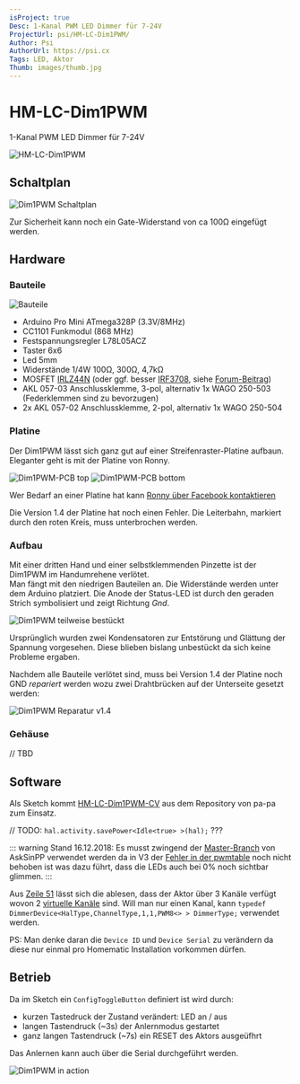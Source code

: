 ```yaml
---
isProject: true
Desc: 1-Kanal PWM LED Dimmer für 7-24V
ProjectUrl: psi/HM-LC-Dim1PWM/
Author: Psi
AuthorUrl: https://psi.cx
Tags: LED, Aktor
Thumb: images/thumb.jpg
---
```


# HM-LC-Dim1PWM

1-Kanal PWM LED Dimmer für 7-24V

![HM-LC-Dim1PWM](./images/Dim1PWM_finish-1.jpg)


## Schaltplan

![Dim1PWM Schaltplan](./images/HM-LC-Dim1PWM.svg)

Zur Sicherheit kann noch ein Gate-Widerstand von ca 100Ω eingefügt werden.

## Hardware

### Bauteile

![Bauteile](./images/Dim1PWM_parts.jpg)

* Arduino Pro Mini ATmega328P (3.3V/8MHz)
* CC1101 Funkmodul (868 MHz)
* Festspannungsregler L78L05ACZ
* Taster 6x6
* Led 5mm
* Widerstände 1/4W 100Ω, 300Ω, 4,7kΩ
* MOSFET [IRLZ44N](http://www.irf.com/product-info/datasheets/data/irlz44n.pdf) (oder ggf. besser [IRF3708](http://www.irf.com/product-info/datasheets/data/irf3708.pdf), siehe [Forum-Beitrag](https://homematic-forum.de/forum/viewtopic.php?f=19&t=46999#p472462))
* AKL 057-03 Anschlussklemme, 3-pol, alternativ 1x WAGO 250-503 (Federklemmen sind zu bevorzugen)
* 2x AKL 057-02 Anschlussklemme, 2-pol, alternativ 1x WAGO 250-504

### Platine

Der Dim1PWM lässt sich ganz gut auf einer Streifenraster-Platine aufbaun.  
Eleganter geht is mit der Platine von Ronny.

![Dim1PWM-PCB top](./images/Dim1PWM_PCB-top.jpg)
![Dim1PWM-PCB bottom](./images/Dim1PWM_PCB-bottom.jpg)

Wer Bedarf an einer Platine hat kann [Ronny über Facebook kontaktieren](https://www.facebook.com/ronny.thomas.83)

Die Version 1.4 der Platine hat noch einen Fehler. Die Leiterbahn, markiert durch den roten Kreis, muss unterbrochen werden. 

### Aufbau

Mit einer dritten Hand und einer selbstklemmenden Pinzette ist der Dim1PWM im Handumrehene verlötet.  
Man fängt mit den niedrigen Bauteilen an. Die Widerstände werden unter dem Arduino platziert. Die Anode der Status-LED ist durch
den geraden Strich symbolisiert und zeigt Richtung _Gnd_.  

![Dim1PWM teilweise bestückt](./images/Dim1PWM_PCB_partly-equiped.jpg)

Ursprünglich wurden zwei Kondensatoren zur Entstörung und Glättung der Spannung vorgesehen. Diese blieben bislang
unbestückt da sich keine Probleme ergaben.

Nachdem alle Bauteile verlötet sind, muss bei Version 1.4 der Platine noch GND _repariert_ werden wozu
zwei Drahtbrücken auf der Unterseite gesetzt werden:
 
![Dim1PWM Reparatur v1.4 ](./images/Dim1PWM_1.4-repair.jpg)

### Gehäuse

// TBD


## Software

Als Sketch kommt [HM-LC-Dim1PWM-CV](https://github.com/pa-pa/AskSinPP/blob/master/examples/HM-LC-Dim1PWM-CV/HM-LC-Dim1PWM-CV.ino)
aus dem Repository von pa-pa zum Einsatz. 

// TODO: `hal.activity.savePower<Idle<true> >(hal);` ???

::: warning
Stand 16.12.2018: Es musst zwingend der [Master-Branch](https://github.com/pa-pa/AskSinPP/archive/master.zip)
von AskSinPP verwendet werden da in V3 der
[Fehler in der pwmtable](https://github.com/pa-pa/AskSinPP/issues/80) noch nicht behoben ist was dazu führt,
dass die LEDs auch bei 0% noch sichtbar glimmen.
:::

Aus [Zeile 51](https://github.com/pa-pa/AskSinPP/blob/master/examples/HM-LC-Dim1PWM-CV/HM-LC-Dim1PWM-CV.ino#L51)
lässt sich die ablesen, dass der Aktor über 3 Kanäle verfügt wovon 2
[virtuelle Kanäle](https://www.elv.de/elektronikwissen/virtuelle-homematic-aktorkanaele-und-ihre-verknuepfungslogik.html) sind.
Will man nur einen Kanal, kann `typedef DimmerDevice<HalType,ChannelType,1,1,PWM8<> > DimmerType;` verwendet werden.

PS: Man denke daran die `Device ID` und `Device Serial` zu verändern da diese nur einmal pro Homematic Installation vorkommen dürfen.


## Betrieb

Da im Sketch ein `ConfigToggleButton` definiert ist wird durch:

* kurzen Tastedruck der Zustand verändert: LED an / aus
* langen Tastendruck (~3s) der Anlernmodus gestartet
* ganz langen Tastendruck (~7s) ein RESET des Aktors ausgeüfhrt

Das Anlernen kann auch über die Serial durchgeführt werden.

![Dim1PWM in action](./images/Dim1PWM_run-1.jpg)


